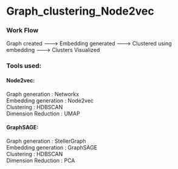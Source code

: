 # Graph_clustering_Node2vec

### Work Flow
Graph created ---> Embedding generated ---> Clustered using embedding ---> Clusters Visualized

### Tools used:</br>

#### Node2vec:</br>
Graph generation : Networkx</br>
Embedding generation : Node2vec</br>
Clustering : HDBSCAN</br>
Dimension Reduction : UMAP</br>

#### GraphSAGE:</br>
Graph generation : StellerGraph</br>
Embedding generation : GraphSAGE</br>
Clustering : HDBSCAN</br>
Dimension Reduction : PCA</br>

